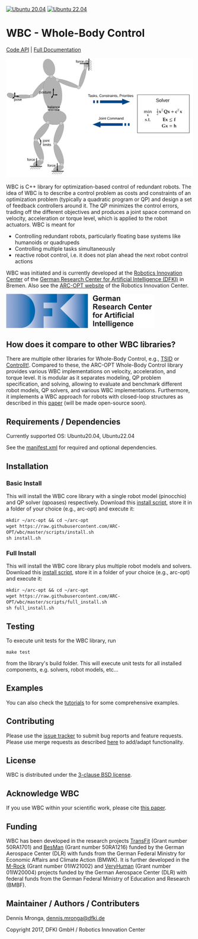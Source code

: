 [![Ubuntu 20.04](https://github.com/ARC-OPT/wbc/actions/workflows/build_and_test_ubuntu20.04.yml/badge.svg)](https://github.com/ARC-OPT/wbc/actions/workflows/build_and_test_ubuntu20.04.yml)
[![Ubuntu 22.04](https://github.com/ARC-OPT/wbc/actions/workflows/build_and_test_ubuntu22.04.yml/badge.svg)](https://github.com/ARC-OPT/wbc/actions/workflows/build_and_test_ubuntu22.04.yml)

# WBC - Whole-Body Control

[Code API](https://arc-opt.github.io/wbc/index.html)  | [Full Documentation](https://arc-opt.github.io/Documentation/)

<img src="doc/images/wbc_principle.svg" width="600"/>

WBC is C++ library for optimization-based control of redundant robots. The idea of WBC is to describe a control problem as costs and constraints of an optimization problem (typically a quadratic program or QP) and design a set of feedback controllers around it. The QP minimizes the control errors, trading off the different objectives and produces a joint space command on velocity, acceleration or torque level, which is applied to the robot actuators. WBC is meant for
* Controlling redundant robots, particularly floating base systems like humanoids or quadrupeds
* Controlling multiple tasks simultaneously
* reactive robot control, i.e. it does not plan ahead the next robot control actions

WBC was initiated and is currently developed at the [Robotics Innovation Center](http://robotik.dfki-bremen.de/en/startpage.html) of the [German Research Center for Artificial Intelligence (DFKI)](http://www.dfki.de) in Bremen. Also see the [ARC-OPT website](https://robotik.dfki-bremen.de/en/research/softwaretools/arc-opt/) of the Robotics Innovation Center.

<img src="https://github.com/ARC-OPT/wbc/blob/master/doc/images/DFKI_Logo_e_schrift.jpg"  width="400" >

## How does it compare to other WBC libraries?

There are multiple other libraries for Whole-Body Control, e.g., [TSID](https://github.com/stack-of-tasks/tsid) or [ControlIt!](https://github.com/liangfok/controlit). Compared to these, the ARC-OPT Whole-Body Control library provides various WBC implementations on velocity, acceleration, and torque level. It is modular as it separates modeling, QP problem specification, and solving, allowing to evaluate and benchmark different robot models, QP solvers, and various WBC implementations. Furthermore, it implements a WBC approach for robots with closed-loop structures as described in this [paper](https://arc-opt.github.io/Documentation/publications/icra_2022/index.html) (will be made open-source soon).

## Requirements / Dependencies

Currently supported OS: Ubuntu20.04, Ubuntu22.04

See the [manifest.xml](https://github.com/ARC-OPT/wbc/blob/master/manifest.xml) for required and optional dependencies. 

## Installation

### Basic Install

This will install the WBC core library with a single robot model (pinocchio) and QP solver (qpoases) respectively. Download this [install script](https://github.com/ARC-OPT/wbc/blob/master/scripts/install.sh?raw=1), store it in a folder of your choice (e.g., arc-opt) and execute it:

```
mkdir ~/arc-opt && cd ~/arc-opt
wget https://raw.githubusercontent.com/ARC-OPT/wbc/master/scripts/install.sh
sh install.sh
```
### Full Install

This will install the WBC core library plus multiple robot models and solvers. Download this [install script](https://github.com/ARC-OPT/wbc/blob/master/scripts/full_install.sh?raw=1), store it in a folder of your choice (e.g., arc-opt) and execute it:

```
mkdir ~/arc-opt && cd ~/arc-opt
wget https://raw.githubusercontent.com/ARC-OPT/wbc/master/scripts/full_install.sh
sh full_install.sh
```

## Testing

To execute unit tests for the WBC library, run
```
make test
```
from the library's build folder. This will execute unit tests for all installed components, e.g. solvers, robot models, etc...

## Examples 

You can also check the [tutorials](https://github.com/ARC-OPT/wbc/tree/master/tutorials) to for some comprehensive examples.

## Contributing

Please use the [issue tracker](https://github.com/ARC-OPT/wbc/issues) to submit bug reports and feature requests. Please use merge requests as described [here](https://github.com/ARC-OPT/wbc/blob/master/CONTRIBUTING.md) to add/adapt functionality. 

## License

WBC is distributed under the [3-clause BSD license](https://opensource.org/licenses/BSD-3-Clause).

## Acknowledge WBC

If you use WBC within your scientific work, please cite [this paper](https://arc-opt.github.io/Documentation/publications/icra_2022/index.html).

## Funding

WBC has been developed in the research projects [TransFit](https://robotik.dfki-bremen.de/en/research/projects/transfit/) (Grant number 50RA1701) and [BesMan](https://robotik.dfki-bremen.de/en/research/projects/besman.html) (Grant number 50RA1216) funded by the German Aerospace Center (DLR) with funds from the German	Federal Ministry for Economic Affairs and Climate Action (BMWK). It is further developed in the [M-Rock](https://robotik.dfki-bremen.de/en/research/projects/m-rock/) (Grant number 01IW21002) and [VeryHuman](https://robotik.dfki-bremen.de/en/research/projects/veryhuman/) (Grant number  01IW20004) projects funded by the German Aerospace Center (DLR) with federal funds from the German Federal Ministry of Education and Research (BMBF).

## Maintainer / Authors / Contributers

Dennis Mronga, dennis.mronga@dfki.de

Copyright 2017, DFKI GmbH / Robotics Innovation Center

